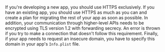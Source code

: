 If you're developing a new app, you should use HTTPS exclusively. If you have an existing app, you should use HTTPS as much as you can and create a plan for migrating the rest of your app as soon as possible. In addition, your communication through higher-level APIs needs to be encrypted using TLS version 1.2 with forwarding secrecy. An error is thrown if you try to make a connection that doesn't follow this requirement. Finally, if your app needs to request an insecure domain, you have to specify this domain in your app's `Info.plist` file.
